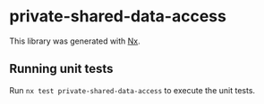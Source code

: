 # private-shared-data-access

This library was generated with [Nx](https://nx.dev).

## Running unit tests

Run `nx test private-shared-data-access` to execute the unit tests.

